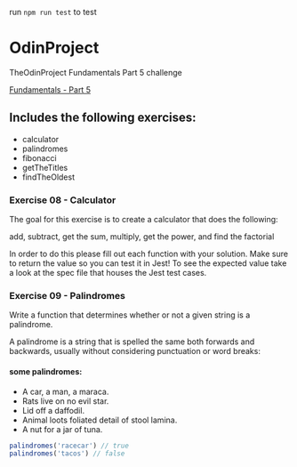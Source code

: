 run `npm run test` to test

# OdinProject
TheOdinProject Fundamentals Part 5 challenge

[Fundamentals - Part 5](https://www.theodinproject.com/paths/foundations/courses/foundations/lessons/fundamentals-part-5)

## Includes the following exercises:
* calculator
* palindromes
* fibonacci
* getTheTitles
* findTheOldest

### Exercise 08 - Calculator

The goal for this exercise is to create a calculator that does the following:

add, subtract, get the sum, multiply, get the power, and find the factorial

In order to do this please fill out each function with your solution. Make sure to return the value so you can test it in Jest! To see the expected value take a look at the spec file that houses the Jest test cases.

### Exercise 09 - Palindromes

Write a function that determines whether or not a given string is a palindrome.

A palindrome is a string that is spelled the same both forwards and backwards, usually without considering punctuation or word breaks:

#### some palindromes:
  - A car, a man, a maraca.
  - Rats live on no evil star.
  - Lid off a daffodil.
  - Animal loots foliated detail of stool lamina.
  - A nut for a jar of tuna.

```javascript
palindromes('racecar') // true
palindromes('tacos') // false
```